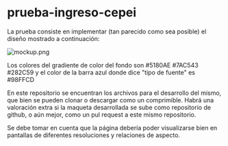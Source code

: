 # prueba-ingreso-cepei

La prueba consiste en implementar (tan parecido como sea posible) el diseño mostrado a continuación:

![mockup.png](https://raw.githubusercontent.com/divisiondeariza/prueba-ingreso-cepei/master/mockup.png "mockup")

Los colores del gradiente de color del fondo son #5180AE #7AC543 #282C59 y el color de la barra azul donde dice "tipo de fuente" es #98FFCD

En este repositorio se encuentran los archivos para el desarrollo del mismo, que bien se pueden clonar o descargar como un comprimible. Habrá una valoración extra si la maqueta desarrollada se sube como repositorio de github, o aún mejor, como un pul request a este mismo repositorio.

Se debe tomar en cuenta que la página debería poder visualizarse bien en pantallas de diferentes resoluciones y relaciones de aspecto.
